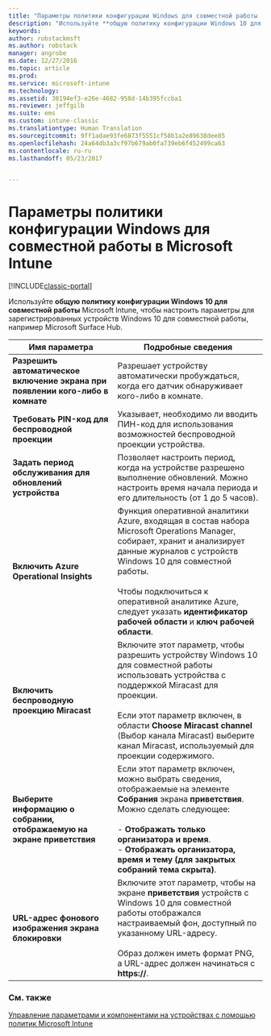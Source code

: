 ```yaml
---
title: "Параметры политики конфигурации Windows для совместной работы | Документы Майкрософт"
description: "Используйте **общую политику конфигурации Windows 10 для совместной работы** Microsoft Intune, чтобы настроить параметры для зарегистрированных устройств Windows 10 для совместной работы, например Microsoft Surface Hub."
keywords: 
author: robstackmsft
ms.author: robstack
manager: angrobe
ms.date: 12/27/2016
ms.topic: article
ms.prod: 
ms.service: microsoft-intune
ms.technology: 
ms.assetid: 38194ef3-e26e-4682-958d-14b395fccba1
ms.reviewer: jeffgilb
ms.suite: ems
ms.custom: intune-classic
ms.translationtype: Human Translation
ms.sourcegitcommit: 9ff1adae93fe6873f5551cf58b1a2e89638dee85
ms.openlocfilehash: 24a64db3a3cf97b679ab0fa739eb6f452499ca63
ms.contentlocale: ru-ru
ms.lasthandoff: 05/23/2017


---
```


# <a name="windows-team-configuration-policy-settings-in-microsoft-intune"></a>Параметры политики конфигурации Windows для совместной работы в Microsoft Intune

[!INCLUDE[classic-portal](../includes/classic-portal.md)]

Используйте **общую политику конфигурации Windows 10 для совместной работы** Microsoft Intune, чтобы настроить параметры для зарегистрированных устройств Windows 10 для совместной работы, например Microsoft Surface Hub.

|Имя параметра|Подробные сведения|
|----------------|-----------|
|**Разрешить автоматическое включение экрана при появлении кого-либо в комнате**|Разрешает устройству автоматически пробуждаться, когда его датчик обнаруживает кого-либо в комнате.|
|**Требовать PIN-код для беспроводной проекции**|Указывает, необходимо ли вводить ПИН-код для использования возможностей беспроводной проекции устройства.|
|**Задать период обслуживания для обновлений устройства**|Позволяет настроить период, когда на устройстве разрешено выполнение обновлений. Можно настроить время начала периода и его длительность (от 1 до 5 часов).|
|**Включить Azure Operational Insights**|Функция оперативной аналитики Azure, входящая в состав набора Microsoft Operations Manager, собирает, хранит и анализирует данные журналов с устройств Windows 10 для совместной работы.<br /><br />Чтобы подключиться к оперативной аналитике Azure, следует указать **идентификатор рабочей области** и **ключ рабочей области**.|
|**Включить беспроводную проекцию Miracast**|Включите этот параметр, чтобы разрешить устройству Windows 10 для совместной работы использовать устройства с поддержкой Miracast для проекции.<br /><br />Если этот параметр включен, в области **Choose Miracast channel** (Выбор канала Miracast) выберите канал Miracast, используемый для проекции содержимого.|
|**Выберите информацию о собрании, отображаемую на экране приветствия**|Если этот параметр включен, можно выбрать сведения, отображаемые на элементе **Собрания** экрана **приветствия**. Можно сделать следующее:<br /><br />-   **Отображать только организатора и время**.<br />-   **Отображать организатора, время и тему (для закрытых собраний тема скрыта)**.|
|**URL-адрес фонового изображения экрана блокировки**|Включите этот параметр, чтобы на экране **приветствия** устройств с Windows 10 для совместной работы отображался настраиваемый фон, доступный по указанному URL-адресу.<br /><br />Образ должен иметь формат PNG, а URL-адрес должен начинаться с **https://**.|


### <a name="see-also"></a>См. также
[Управление параметрами и компонентами на устройствах с помощью политик Microsoft Intune](manage-settings-and-features-on-your-devices-with-microsoft-intune-policies.md)


